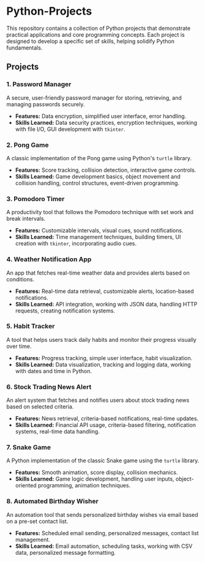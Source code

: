 # Python-Projects

This repository contains a collection of Python projects that demonstrate practical applications and core programming concepts. Each project is designed to develop a specific set of skills, helping solidify Python fundamentals.

## Projects

### 1. Password Manager
A secure, user-friendly password manager for storing, retrieving, and managing passwords securely.

- **Features:** Data encryption, simplified user interface, error handling.
- **Skills Learned:** Data security practices, encryption techniques, working with file I/O, GUI development with `tkinter`.

### 2. Pong Game
A classic implementation of the Pong game using Python's `turtle` library.

- **Features:** Score tracking, collision detection, interactive game controls.
- **Skills Learned:** Game development basics, object movement and collision handling, control structures, event-driven programming.

### 3. Pomodoro Timer
A productivity tool that follows the Pomodoro technique with set work and break intervals.

- **Features:** Customizable intervals, visual cues, sound notifications.
- **Skills Learned:** Time management techniques, building timers, UI creation with `tkinter`, incorporating audio cues.

### 4. Weather Notification App
An app that fetches real-time weather data and provides alerts based on conditions.

- **Features:** Real-time data retrieval, customizable alerts, location-based notifications.
- **Skills Learned:** API integration, working with JSON data, handling HTTP requests, creating notification systems.

### 5. Habit Tracker
A tool that helps users track daily habits and monitor their progress visually over time.

- **Features:** Progress tracking, simple user interface, habit visualization.
- **Skills Learned:** Data visualization, tracking and logging data, working with dates and time in Python.

### 6. Stock Trading News Alert
An alert system that fetches and notifies users about stock trading news based on selected criteria.

- **Features:** News retrieval, criteria-based notifications, real-time updates.
- **Skills Learned:** Financial API usage, criteria-based filtering, notification systems, real-time data handling.

### 7. Snake Game
A Python implementation of the classic Snake game using the `turtle` library.

- **Features:** Smooth animation, score display, collision mechanics.
- **Skills Learned:** Game logic development, handling user inputs, object-oriented programming, animation techniques.

### 8. Automated Birthday Wisher
An automation tool that sends personalized birthday wishes via email based on a pre-set contact list.

- **Features:** Scheduled email sending, personalized messages, contact list management.
- **Skills Learned:** Email automation, scheduling tasks, working with CSV data, personalized message formatting.
